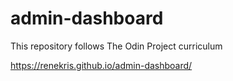 # admin-dashboard
This repository follows The Odin Project curriculum


https://renekris.github.io/admin-dashboard/
